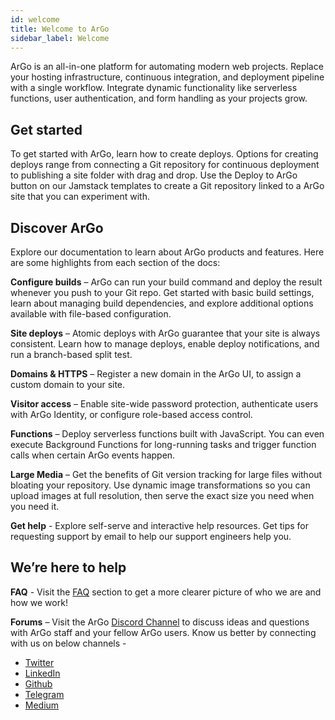 ```yaml
---
id: welcome
title: Welcome to ArGo
sidebar_label: Welcome
---
```


ArGo is an all-in-one platform for automating modern web projects. Replace your hosting infrastructure, continuous integration, and deployment pipeline with a single workflow. Integrate dynamic functionality like serverless functions, user authentication, and form handling as your projects grow.

## Get started

To get started with ArGo, learn how to create deploys. Options for creating deploys range from connecting a Git repository for continuous deployment to publishing a site folder with drag and drop. Use the Deploy to ArGo button on our Jamstack templates to create a Git repository linked to a ArGo site that you can experiment with.

## Discover ArGo

Explore our documentation to learn about ArGo products and features. Here are some highlights from each section of the docs:

**Configure builds** – ArGo can run your build command and deploy the result whenever you push to your Git repo. Get started with basic build settings, learn about managing build dependencies, and explore additional options available with file-based configuration.

**Site deploys** – Atomic deploys with ArGo guarantee that your site is always consistent. Learn how to manage deploys, enable deploy notifications, and run a branch-based split test.

**Domains & HTTPS** – Register a new domain in the ArGo UI, to assign a custom domain to your site.

**Visitor access** – Enable site-wide password protection, authenticate users with ArGo Identity, or configure role-based access control.

**Functions** – Deploy serverless functions built with JavaScript. You can even execute Background Functions for long-running tasks and trigger function calls when certain ArGo events happen.

**Large Media** – Get the benefits of Git version tracking for large files without bloating your repository. Use dynamic image transformations so you can upload images at full resolution, then serve the exact size you need when you need it.

**Get help** - Explore self-serve and interactive help resources. Get tips for requesting support by email to help our support engineers help you.

## We’re here to help

**FAQ** - Visit the [FAQ](https://argoapp.live/faqs-argo/) section to get a more clearer picture of who we are and how we work!

**Forums** – Visit the ArGo [Discord Channel](https://discord.com/invite/ywrEVuT2) to discuss ideas and questions with ArGo staff and your fellow ArGo users.
Know us better by connecting with us on below channels -

- [Twitter](https://twitter.com/argoapplive)
- [LinkedIn](https://www.linkedin.com/company/argoapp/)
- [Github](https://github.com/argoapp-live)
- [Telegram](https://t.me/argoofficial)
- [Medium](https://argoapp.medium.com/)
<!--
**Custom packages** – Contact our sales team to create a custom package if you need dedicated secondary DNS, custom deployment options for serverless functions, or other custom Enterprise plan features. -->
